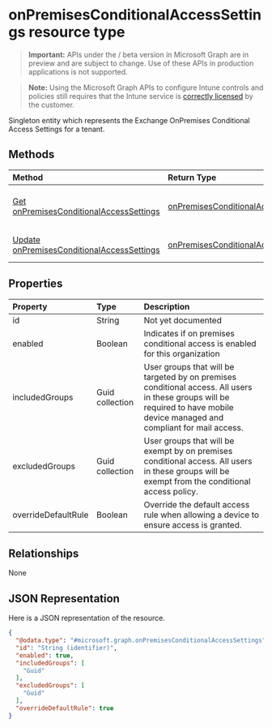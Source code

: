 # onPremisesConditionalAccessSettings resource type

> **Important:** APIs under the / beta version in Microsoft Graph are in preview and are subject to change. Use of these APIs in production applications is not supported.

> **Note:** Using the Microsoft Graph APIs to configure Intune controls and policies still requires that the Intune service is [correctly licensed](https://go.microsoft.com/fwlink/?linkid=839381) by the customer.

Singleton entity which represents the Exchange OnPremises Conditional Access Settings for a tenant.
## Methods
|Method|Return Type|Description|
|:---|:---|:---|
|[Get onPremisesConditionalAccessSettings](../api/intune-onboarding-onpremisesconditionalaccesssettings-get.md)|[onPremisesConditionalAccessSettings](../resources/intune-onboarding-onpremisesconditionalaccesssettings.md)|Read properties and relationships of the [onPremisesConditionalAccessSettings](../resources/intune-onboarding-onpremisesconditionalaccesssettings.md) object.|
|[Update onPremisesConditionalAccessSettings](../api/intune-onboarding-onpremisesconditionalaccesssettings-update.md)|[onPremisesConditionalAccessSettings](../resources/intune-onboarding-onpremisesconditionalaccesssettings.md)|Update the properties of a [onPremisesConditionalAccessSettings](../resources/intune-onboarding-onpremisesconditionalaccesssettings.md) object.|

## Properties
|Property|Type|Description|
|:---|:---|:---|
|id|String|Not yet documented|
|enabled|Boolean|Indicates if on premises conditional access is enabled for this organization|
|includedGroups|Guid collection|User groups that will be targeted by on premises conditional access. All users in these groups will be required to have mobile device managed and compliant for mail access.|
|excludedGroups|Guid collection|User groups that will be exempt by on premises conditional access. All users in these groups will be exempt from the conditional access policy.|
|overrideDefaultRule|Boolean|Override the default access rule when allowing a device to ensure access is granted.|

## Relationships
None
## JSON Representation
Here is a JSON representation of the resource.
<!-- {
  "blockType": "resource",
  "keyProperty": "id",
  "@odata.type": "microsoft.graph.onPremisesConditionalAccessSettings"
}
-->
``` json
{
  "@odata.type": "#microsoft.graph.onPremisesConditionalAccessSettings",
  "id": "String (identifier)",
  "enabled": true,
  "includedGroups": [
    "Guid"
  ],
  "excludedGroups": [
    "Guid"
  ],
  "overrideDefaultRule": true
}
```





